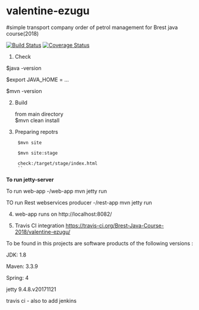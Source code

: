 # valentine-ezugu
#simple transport company order of petrol management for Brest java course(2018)

[![Build Status](https://travis-ci.org/Brest-Java-Course-2018/valentine-ezugu.svg?branch=master)](https://travis-ci.org/Brest-Java-Course-2018/valentine-ezugu)
[![Coverage Status](https://coveralls.io/repos/github/Brest-Java-Course-2018/valentine-ezugu/badge.svg)](https://coveralls.io/github/Brest-Java-Course-2018/valentine-ezugu)

 1. Check  
        
   $java -version  
        
   $export JAVA_HOME = ...
        
   $mvn -version
        
2. Build
    
   from main directory     
   $mvn clean install
        
3. Preparing repotrs
      
        $mvn site
      
        $mvn site:stage
      
        check:/target/stage/index.html
        ``
 **To run jetty-server**
        
  To run  web-app -/web-app  mvn jetty run 
        
  TO run Rest webservices producer -/rest-app  mvn jetty run
        
4. web-app runs on http://localhost:8082/

5. Travis CI integration
    https://travis-ci.org/Brest-Java-Course-2018/valentine-ezugu/

To be found in this projects are software products of the following versions :

JDK: 1.8

Maven: 3.3.9

Spring: 4

jetty 9.4.8.v20171121

travis ci - also to add jenkins 